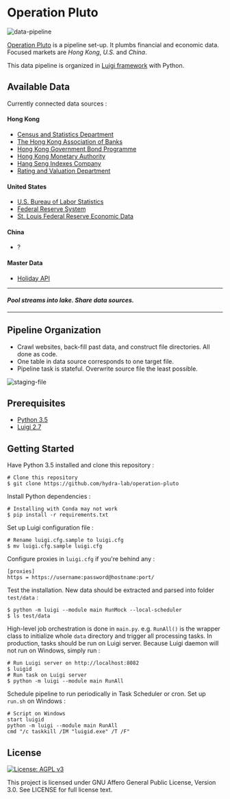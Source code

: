 # Operation Pluto

![data-pipeline](https://github.com/hydra-lab/Operation-Pluto/blob/master/docs/data-pipeline-teaser.png)

[Operation Pluto](https://en.wikipedia.org/wiki/Operation_Pluto) is a pipeline set-up. It plumbs financial and economic data. Focused markets are *Hong Kong*, *U.S.* and *China*.

This data pipeline is organized in [Luigi framework](https://github.com/spotify/luigi) with Python.

## Available Data

Currently connected data sources :

#### Hong Kong

- [Census and Statistics Department](https://www.censtatd.gov.hk)
- [The Hong Kong Association of Banks](https://www.hkab.org.hk)
- [Hong Kong Government Bond Programme](http://www.hkgb.gov.hk)
- [Hong Kong Monetary Authority](https://www.hkma.gov.hk)
- [Hang Seng Indexes Company](https://www.hsi.com.hk)
- [Rating and Valuation Department](https://www.rvd.gov.hk/en)

#### United States

- [U.S. Bureau of Labor Statistics](https://www.bls.gov)
- [Federal Reserve System](https://www.federalreserve.gov)
- [St. Louis Federal Reserve Economic Data](https://fred.stlouisfed.org)

#### China

- ?

#### Master Data

- [Holiday API](https://holidayapi.com)

---
#### *Pool streams into lake. Share data sources.*
---

## Pipeline Organization

- Crawl websites, back-fill past data, and construct file directories. All done as code.
- One table in data source corresponds to one target file.
- Pipeline task is stateful. Overwrite source file the least possible.

![staging-file](https://github.com/hydra-lab/Operation-Pluto/blob/master/docs/staging-file-teaser.png)

## Prerequisites

- [Python 3.5](https://conda.io/miniconda.html)
- [Luigi 2.7](https://luigi.readthedocs.io/en/stable/)

## Getting Started

Have Python 3.5 installed and clone this repository :

    # Clone this repository
    $ git clone https://github.com/hydra-lab/operation-pluto

Install Python dependencies :

    # Installing with Conda may not work
    $ pip install -r requirements.txt

Set up Luigi configuration file :

    # Rename luigi.cfg.sample to luigi.cfg
    $ mv luigi.cfg.sample luigi.cfg

Configure proxies in `luigi.cfg` if you're behind any :

    [proxies]
    https = https://username:password@hostname:port/

Test the installation. New data should be extracted and parsed into folder `test/data` :

    $ python -m luigi --module main RunMock --local-scheduler
    $ ls test/data

High-level job orchestration is done in `main.py`. e.g. `RunAll()` is the wrapper class to initialize whole `data` directory and trigger all processing tasks. In production, tasks should be run on Luigi server. Because Luigi daemon will not run on Windows, simply run :

    # Run Luigi server on http://localhost:8082
    $ luigid
    # Run task on Luigi server
    $ python -m luigi --module main RunAll

Schedule pipeline to run periodically in Task Scheduler or cron. Set up `run.sh` on Windows :

    # Script on Windows
    start luigid
    python -m luigi --module main RunAll
    cmd "/c taskkill /IM "luigid.exe" /T /F"

## License

[![License: AGPL v3](https://img.shields.io/badge/License-AGPL%20v3-blue.svg)](https://www.gnu.org/licenses/agpl-3.0)

This project is licensed under GNU Affero General Public License, Version 3.0. See LICENSE for full license text.
